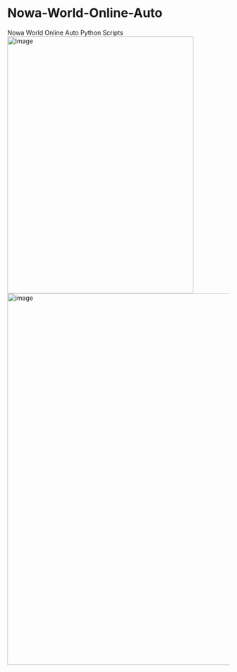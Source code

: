 # Nowa-World-Online-Auto
Nowa World Online Auto Python Scripts
<img width="422" height="581" alt="image" src="https://github.com/user-attachments/assets/fdc32de5-5bea-471c-b5b7-75cc5297692b" />
<img width="830" height="841" alt="image" src="https://github.com/user-attachments/assets/3344fdd1-066d-4833-ab07-b9cf0dc694ee" />
